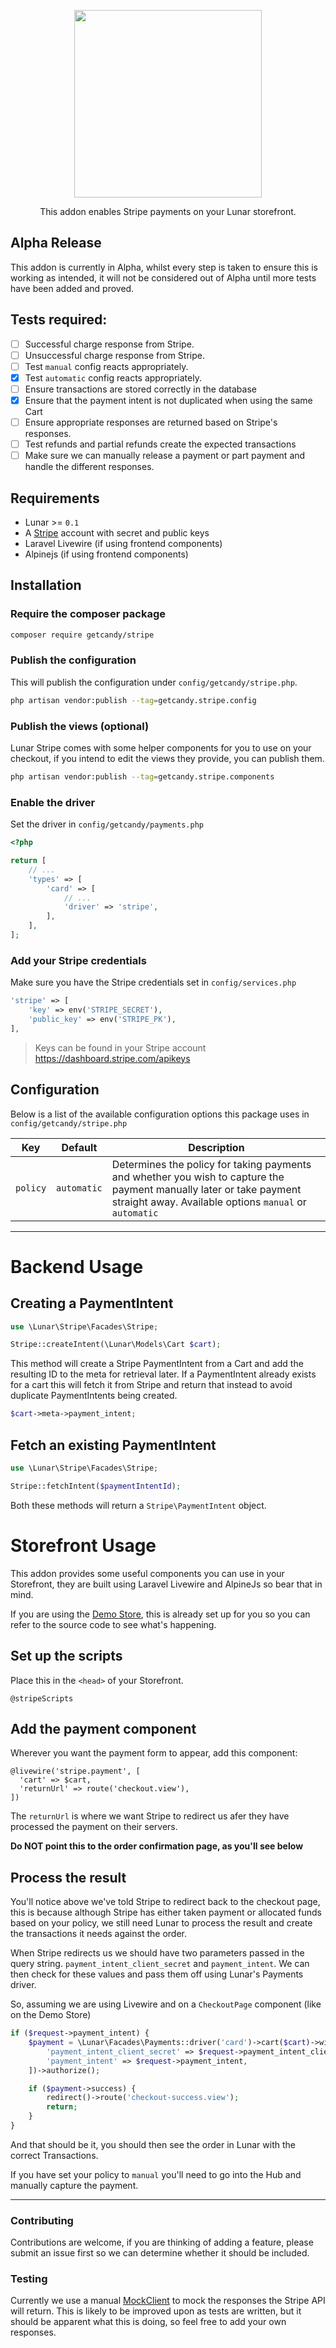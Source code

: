 <p align="center"><img src="https://user-images.githubusercontent.com/1488016/161026191-aab67703-e932-40d0-a4ac-e8bc85fff35e.png" width="300" ></p>


<p align="center">This addon enables Stripe payments on your Lunar storefront.</p>

## Alpha Release

This addon is currently in Alpha, whilst every step is taken to ensure this is working as intended, it will not be considered out of Alpha until more tests have been added and proved.

## Tests required:

- [ ] Successful charge response from Stripe.
- [ ] Unsuccessful charge response from Stripe.
- [ ] Test `manual` config reacts appropriately.
- [x] Test `automatic` config reacts appropriately.
- [ ] Ensure transactions are stored correctly in the database
- [x] Ensure that the payment intent is not duplicated when using the same Cart
- [ ] Ensure appropriate responses are returned based on Stripe's responses.
- [ ] Test refunds and partial refunds create the expected transactions
- [ ] Make sure we can manually release a payment or part payment and handle the different responses.

## Requirements

- Lunar >= `0.1`
- A [Stripe](http://stripe.com/) account with secret and public keys
- Laravel Livewire (if using frontend components)
- Alpinejs (if using frontend components)

## Installation

### Require the composer package

```sh
composer require getcandy/stripe
```

### Publish the configuration

This will publish the configuration under `config/getcandy/stripe.php`.

```sh
php artisan vendor:publish --tag=getcandy.stripe.config
```

### Publish the views (optional)

Lunar Stripe comes with some helper components for you to use on your checkout, if you intend to edit the views they provide, you can publish them.

```sh
php artisan vendor:publish --tag=getcandy.stripe.components
```

### Enable the driver

Set the driver in `config/getcandy/payments.php`

```php
<?php

return [
    // ...
    'types' => [
        'card' => [
            // ...
            'driver' => 'stripe',
        ],
    ],
];
```

### Add your Stripe credentials

Make sure you have the Stripe credentials set in `config/services.php`

```php
'stripe' => [
    'key' => env('STRIPE_SECRET'),
    'public_key' => env('STRIPE_PK'),
],
```

> Keys can be found in your Stripe account https://dashboard.stripe.com/apikeys

## Configuration

Below is a list of the available configuration options this package uses in `config/getcandy/stripe.php`

| Key | Default | Description |
| --- | --- | --- |
| `policy` | `automatic` | Determines the policy for taking payments and whether you wish to capture the payment manually later or take payment straight away. Available options `manual` or `automatic` |

---

# Backend Usage

## Creating a PaymentIntent

```php
use \Lunar\Stripe\Facades\Stripe;

Stripe::createIntent(\Lunar\Models\Cart $cart);
```

This method will create a Stripe PaymentIntent from a Cart and add the resulting ID to the meta for retrieval later. If a PaymentIntent already exists for a cart this will fetch it from Stripe and return that instead to avoid duplicate PaymentIntents being created.

```php
$cart->meta->payment_intent;
```

## Fetch an existing PaymentIntent

```php
use \Lunar\Stripe\Facades\Stripe;

Stripe::fetchIntent($paymentIntentId);
```

Both these methods will return a `Stripe\PaymentIntent` object.

# Storefront Usage

This addon provides some useful components you can use in your Storefront, they are built using Laravel Livewire and AlpineJs so bear that in mind.

If you are using the [Demo Store](https://github.com/getcandy/demo-store), this is already set up for you so you can refer to the source code to see what's happening.

## Set up the scripts

Place this in the `<head>` of your Storefront.

```blade
@stripeScripts
```

## Add the payment component

Wherever you want the payment form to appear, add this component:

```blade
@livewire('stripe.payment', [
  'cart' => $cart,
  'returnUrl' => route('checkout.view'),
])
```

The `returnUrl` is where we want Stripe to redirect us afer they have processed the payment on their servers.

**Do NOT point this to the order confirmation page, as you'll see below**

## Process the result

You'll notice above we've told Stripe to redirect back to the checkout page, this is because although Stripe has either taken payment or allocated funds based on your policy, we still need Lunar to process the result and create the transactions it needs against the order.

When Stripe redirects us we should have two parameters passed in the query string. `payment_intent_client_secret` and `payment_intent`. We can then check for these values and pass them off using Lunar's Payments driver.

So, assuming we are using Livewire and on a `CheckoutPage` component (like on the Demo Store)

```php
if ($request->payment_intent) {
    $payment = \Lunar\Facades\Payments::driver('card')->cart($cart)->withData([
        'payment_intent_client_secret' => $request->payment_intent_client_secret,
        'payment_intent' => $request->payment_intent,
    ])->authorize();

    if ($payment->success) {
        redirect()->route('checkout-success.view');
        return;
    }
}

```

And that should be it, you should then see the order in Lunar with the correct Transactions.

If you have set your policy to `manual` you'll need to go into the Hub and manually capture the payment.

---

### Contributing

Contributions are welcome, if you are thinking of adding a feature, please submit an issue first so we can determine whether it should be included.


### Testing

Currently we use a manual [MockClient](https://github.com/getcandy/stripe/blob/main/tests/Stripe/MockClient.php) to mock the responses the Stripe API will return. This is likely to be improved upon as tests are written, but it should be apparent what this is doing, so feel free to add your own responses.
